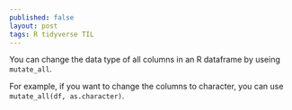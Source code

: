 ```yaml
---
published: false
layout: post
tags: R tidyverse TIL
---
```

You can change the data type of all columns in an R dataframe by useing `mutate_all`.

For example, if you want to change the columns to character, you can use `mutate_all(df, as.character)`.
